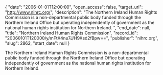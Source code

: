 {
  "date": "2006-01-01T12:00:00", 
  "open_access": false, 
  "target_url": "http://www.nihrc.org/", 
  "description": "The Northern Ireland Human Rights Commission is a non-departmental public body funded through the Northern Ireland Office but operating independently of government as the national human rights institution for Northern Ireland. ", 
  "end_date": null, 
  "title": "Northern Ireland Human Rights Commission", 
  "record_id": "20060101T120000/y/mFtX4nu7J/H9Xsd2fBpw==", 
  "publisher": "nihrc.org", 
  "slug": 2862, 
  "start_date": null
}

The Northern Ireland Human Rights Commission is a non-departmental public body funded through the Northern Ireland Office but operating independently of government as the national human rights institution for Northern Ireland. 